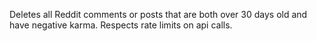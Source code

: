 Deletes all Reddit comments or posts that are both over 30 days old and have negative karma. Respects rate limits on api calls.
